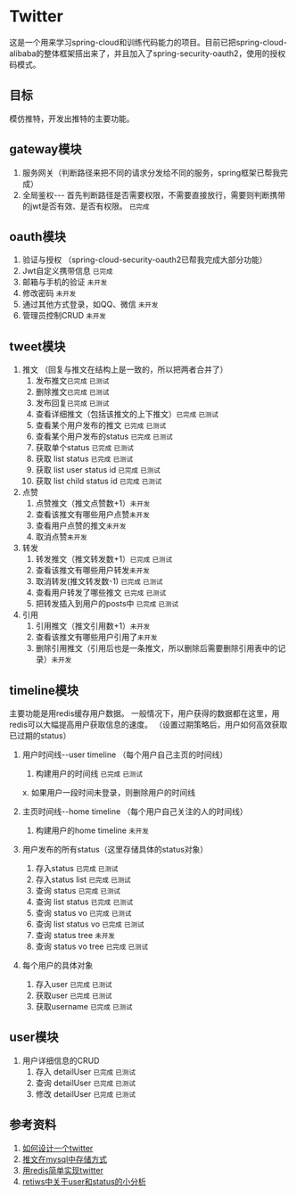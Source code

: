 # Twitter

这是一个用来学习spring-cloud和训练代码能力的项目。目前已把spring-cloud-alibaba的整体框架搭出来了，并且加入了spring-security-oauth2，使用的授权码模式。

## 目标

模仿推特，开发出推特的主要功能。

## gateway模块

1. 服务网关（判断路径来把不同的请求分发给不同的服务，spring框架已帮我完成）
2. 全局鉴权--- 首先判断路径是否需要权限，不需要直接放行，需要则判断携带的jwt是否有效、是否有权限。 `已完成`

## oauth模块

1. 验证与授权 （spring-cloud-security-oauth2已帮我完成大部分功能）
2. Jwt自定义携带信息 `已完成`
3. 邮箱与手机的验证 `未开发`
4. 修改密码 `未开发`
5. 通过其他方式登录，如QQ、微信 `未开发`
6. 管理员控制CRUD `未开发`

## tweet模块

1. 推文 （回复与推文在结构上是一致的，所以把两者合并了）
    1. 发布推文`已完成` `已测试`
    2. 删除推文`已完成` `已测试`
    3. 发布回复`已完成` `已测试`
    4. 查看详细推文（包括该推文的上下推文）`已完成` `已测试`
    5. 查看某个用户发布的推文 `已完成` `已测试`
    6. 查看某个用户发布的status `已完成` `已测试`
    7. 获取单个status `已完成` `已测试`
    8. 获取 list status `已完成` `已测试`
    9. 获取 list user status id `已完成` `已测试`
   10. 获取 list child status  id `已完成` `已测试`
2. 点赞
    1. 点赞推文（推文点赞数+1）`未开发`
    2. 查看该推文有哪些用户点赞`未开发`
    3. 查看用户点赞的推文`未开发`
    4. 取消点赞`未开发`
3. 转发
    1. 转发推文（推文转发数+1）`已完成` `已测试`
    2. 查看该推文有哪些用户转发`未开发`
    3. 取消转发(推文转发数-1) `已完成` `已测试`
    4. 查看用户转发了哪些推文 `已完成` `已测试`
    5. 把转发插入到用户的posts中 `已完成` `已测试`
4. 引用
    1. 引用推文（推文引用数+1）`未开发`
    2. 查看该推文有哪些用户引用了`未开发`
    3. 删除引用推文（引用后也是一条推文，所以删除后需要删除引用表中的记录）`未开发`

## timeline模块

主要功能是用redis缓存用户数据。 一般情况下，用户获得的数据都在这里，用redis可以大幅提高用户获取信息的速度。 （设置过期策略后，用户如何高效获取已过期的status）

1. 用户时间线--user timeline （每个用户自己主页的时间线）
    1. 构建用户的时间线 `已完成` `已测试`

   x. 如果用户一段时间未登录，则删除用户的时间线

2. 主页时间线--home timeline （每个用户自己关注的人的时间线）
    1. 构建用户的home timeline `未开发`

3. 用户发布的所有status（这里存储具体的status对象）
    1. 存入status `已完成` `已测试`
    2. 存入status list `已完成` `已测试`
    3. 查询 status `已完成` `已测试`
    4. 查询 list status `已完成` `已测试`
    5. 查询 status vo `已完成` `已测试`
    6. 查询 list status vo `已完成` `已测试`
    7. 查询 status tree `未开发`
    8. 查询 status vo tree `已完成` `已测试`

4. 每个用户的具体对象
    1. 存入user `已完成` `已测试`
    2. 获取user `已完成` `已测试`
    3. 获取username `已完成` `已测试`

## user模块

1. 用户详细信息的CRUD
    1. 存入 detailUser `已完成` `已测试`
    2. 查询 detailUser `已完成` `已测试`
    3. 修改 detailUser `已完成` `已测试`

## 参考资料

1. [如何设计一个twitter](<https://www.youtube.com/watch?v=wYk0xPP_P_8>)
2. [推文在mysql中存储方式](<https://nehajirafe.medium.com/data-modeling-designing-facebook-style-comments-with-sql-4cf9e81eb164>)
3. [用redis简单实现twitter](<https://redis.io/topics/twitter-clone>)
4. [retiws中关于user和status的小分析](<http://www.blogjava.net/yongboy/archive/2011/04/06/347672.html>)